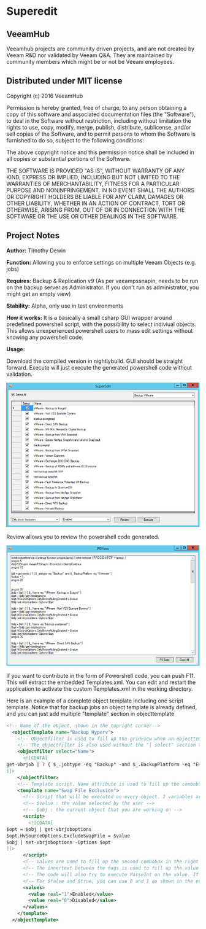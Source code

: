 # Superedit
## VeeamHub
Veeamhub projects are community driven projects, and are not created by Veeam R&D nor validated by Veeam Q&A. They are maintained by community members which might be or not be Veeam employees. 

## Distributed under MIT license
Copyright (c) 2016 VeeamHub

Permission is hereby granted, free of charge, to any person obtaining a copy of this software and associated documentation files (the "Software"), to deal in the Software without restriction, including without limitation the rights to use, copy, modify, merge, publish, distribute, sublicense, and/or sell copies of the Software, and to permit persons to whom the Software is furnished to do so, subject to the following conditions:

The above copyright notice and this permission notice shall be included in all copies or substantial portions of the Software.

THE SOFTWARE IS PROVIDED "AS IS", WITHOUT WARRANTY OF ANY KIND, EXPRESS OR IMPLIED, INCLUDING BUT NOT LIMITED TO THE WARRANTIES OF MERCHANTABILITY, FITNESS FOR A PARTICULAR PURPOSE AND NONINFRINGEMENT. IN NO EVENT SHALL THE AUTHORS OR COPYRIGHT HOLDERS BE LIABLE FOR ANY CLAIM, DAMAGES OR OTHER LIABILITY, WHETHER IN AN ACTION OF CONTRACT, TORT OR OTHERWISE, ARISING FROM, OUT OF OR IN CONNECTION WITH THE SOFTWARE OR THE USE OR OTHER DEALINGS IN THE SOFTWARE.


## Project Notes

**Author:** Timothy Dewin

**Function:** Allowing you to enforce settings on multiple Veeam Objects (e.g. jobs) 

**Requires:** Backup & Replication v9 (As per veeampssnapin, needs to be run on the backup server as Administrator. If you don't run as administrator, you might get an empty view)

**Stability:** Alpha, only use in test environments

**How it works:** It is a basically a small csharp GUI wrapper around predefined powershell script, with the possibility to select indiviual objects. This allows unexperienced powershell users to mass edit settings without knowing any powershell code.

**Usage:** 

Download the compiled version in nightlybuild. GUI should be straight forward. Execute will just execute the generated powershell code without validation.

![Screenshot Superedit Main](https://github.com/VeeamHub/SuperEdit/raw/master/img/main.png)

Review allows you to review the powershell code generated.

![Screenshot Superedit Review](https://github.com/VeeamHub/SuperEdit/raw/master/img/review.png)

If you want to contribute in the form of Powershell code, you can push F11. This will extract the embedded Templates.xml. You can edit and restart the application to activate the custom Templates.xml in the working directory.  

Here is an example of a complete object template including one script template. Notice that for backup jobs an object template is already defined, and you can just add multiple "template" section in objecttemplate

```XML
<!-- Name of the object, shown in the topright corner-->
  <objectTemplate name="Backup Hyperv">
	<!-- Objectfilter is used to fill up the gridview when an objecttemplate is selected in the topright corner. After the object filter a "| select" statement is added, selecting only the field defined in the select attribute-->
	<!-- The objectfilter is also used without the "| select" section to select indiviual objects for editing (code generation) -->
    <objectfilter select="Name">
      <![CDATA[
get-vbrjob | ? { $_.jobtype -eq "Backup" -and $_.BackupPlatform -eq "EHyperV" }
]]>
    </objectfilter>
	<!-- Template script. Name attribute is used to fill up the combobox in the left bottom corner, defining the action-->
    <template name="Swap File Exclusion">
	  <!-- Script that will be executed on every object. 2 variables are automatically defined by the code generation -->
	  <!-- $value : the value selected by the user -->
	  <!-- $obj : the current object that you are working on -->
      <script>
        <![CDATA[
$opt = $obj | get-vbrjoboptions
$opt.HvSourceOptions.ExcludeSwapFile = $value
$obj | set-vbrjoboptions -Options $opt
]]>
      </script>
	  <!-- Values are used to fill up the second combobox in the right corner -->
	  <!-- The innertext between the tags is used to fill up the value tag. However if you want another value to be passed into $value, you can use real to override the "display" value-->
	  <!-- The code will also try to execute ParseInt on the value. If it fails, it will surround the value with double quotes -->
	  <!-- For $false and $true, you can use 0 and 1 as shown in the example below -->
      <values>
        <value real="1">Enabled</value>
        <value real="0">Disabled</value>
      </values>
    </template>
  </objectTemplate>
```
